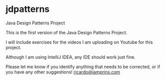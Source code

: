 # jdpatterns
Java Design Patterns Project

This is the first version of the Java Design Patterns Project. 

I will include exercises for the videos I am uploading on Youtube for this project. 

Although I am using IntelliJ IDEA, any IDE should work just fine.

Please let me know if you identify anything that needs to be corrected, or if you have any other suggestions!
ricardo@iamprins.com

